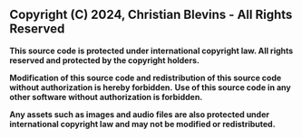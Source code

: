 
## Copyright (C) 2024, Christian Blevins - All Rights Reserved
**This source code is protected under international copyright law. All rights reserved and protected by the copyright holders.**

**Modification of this source code and redistribution of this source code without authorization is hereby forbidden.**
**Use of this source code in any other software without authorization is forbidden.**

**Any assets such as images and audio files are also protected under international copyright law and may not be modified or redistributed.**
